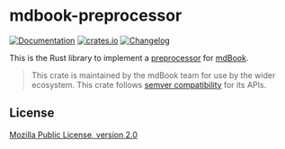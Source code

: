 # mdbook-preprocessor

[![Documentation](https://img.shields.io/docsrs/mdbook-preprocessor)](https://docs.rs/mdbook-preprocessor)
[![crates.io](https://img.shields.io/crates/v/mdbook-preprocessor.svg)](https://crates.io/crates/mdbook-preprocessor)
[![Changelog](https://img.shields.io/badge/CHANGELOG-Latest-green)](https://github.com/rust-lang/mdBook/blob/master/CHANGELOG.md)

This is the Rust library to implement a [preprocessor](https://rust-lang.github.io/mdBook/for_developers/preprocessors.html) for [mdBook](https://rust-lang.github.io/mdBook/).

> This crate is maintained by the mdBook team for use by the wider ecosystem. This crate follows [semver compatibility](https://doc.rust-lang.org/cargo/reference/semver.html) for its APIs.

## License

[Mozilla Public License, version 2.0](https://github.com/rust-lang/mdBook/blob/master/LICENSE)
